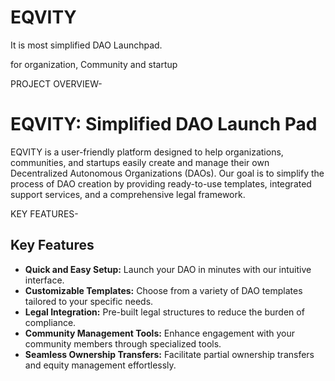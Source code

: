 # EQVITY

It is most simplified DAO Launchpad.

for organization, Community and startup


PROJECT OVERVIEW-
# EQVITY: Simplified DAO Launch Pad
EQVITY is a user-friendly platform designed to help organizations, communities, and startups easily create and manage their own Decentralized Autonomous Organizations (DAOs). Our goal is to simplify the process of DAO creation by providing ready-to-use templates, integrated support services, and a comprehensive legal framework.


KEY FEATURES-
## Key Features
- **Quick and Easy Setup:** Launch your DAO in minutes with our intuitive interface.
- **Customizable Templates:** Choose from a variety of DAO templates tailored to your specific needs.
- **Legal Integration:** Pre-built legal structures to reduce the burden of compliance.
- **Community Management Tools:** Enhance engagement with your community members through specialized tools.
- **Seamless Ownership Transfers:** Facilitate partial ownership transfers and equity management effortlessly.





